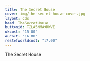 ```yaml
---
title: The Secret House
cover: img/the-secret-house-cover.jpg
layout: cds
head: TheSecretHouse
buttonid: TZLA5NMA9RWVE
ukcost: "15.00"
eucost: "16.00"
restofworldcost: "17.00"
---
```

The Secret House
